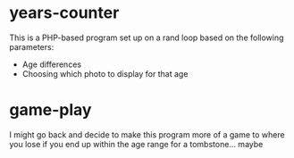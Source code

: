 # years-counter
This is a PHP-based program set up on a rand loop based on the following parameters:
* Age differences
* Choosing which photo to display for that age

# game-play
I might go back and decide to make this program more of a game to where you lose if you end up within the age range for a tombstone... maybe

